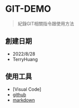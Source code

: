 # GIT-DEMO
>紀錄GIT相關指令跟使用方法

## 創建日期
- 2022/8/28
- TerryHuang

## 使用工具
- [Visual Code]
- [github](https://github.com/nba3855/)
- [markdown](https://markdown.tw/)
